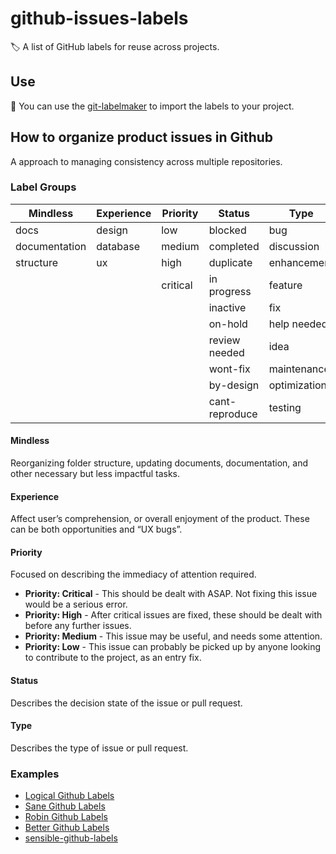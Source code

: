 # github-issues-labels
:label: A list of GitHub labels for reuse across projects.

## Use
:rocket: You can use the [git-labelmaker](https://github.com/himynameisdave/git-labelmaker) to import the labels to your project.

## How to organize product issues in Github
A approach to managing consistency across multiple repositories.

### Label Groups
Mindless      | Experience | Priority | Status    | Type 
--------      | --------   | ------   | ------    | -- 
docs          | design     | low      | blocked   | bug
documentation | database   | medium   | completed | discussion
structure     | ux         | high     | duplicate | enhancement
|             |            | critical | in progress | feature
|            |             |          | inactive  | fix
|            |             |          | on-hold   | help needed
|            |             |          | review needed | idea
|            |             |          | wont-fix   | maintenance
|            |             |          | by-design  | optimization
|            |             |          | cant-reproduce | testing

#### Mindless
Reorganizing folder structure, updating documents, documentation, and other necessary but less impactful tasks.

#### Experience
Affect user’s comprehension, or overall enjoyment of the product. These can be both opportunities and “UX bugs”.

#### Priority
Focused on describing the immediacy of attention required.
* **Priority: Critical** - This should be dealt with ASAP. Not fixing this issue would be a serious error.
* **Priority: High** - After critical issues are fixed, these should be dealt with before any further issues.
* **Priority: Medium** - This issue may be useful, and needs some attention.
* **Priority: Low** - This issue can probably be picked up by anyone looking to contribute to the project, as an entry fix.

#### Status
Describes the decision state of the issue or pull request.

#### Type
Describes the type of issue or pull request.

### Examples
* [Logical Github Labels](https://seantrane.com/posts/logical-colorful-github-labels-18230/)
* [Sane Github Labels](https://medium.com/@dave_lunny/sane-github-labels-c5d2e6004b63)
* [Robin Github Labels](https://robinpowered.com/blog/best-practice-system-for-organizing-and-tagging-github-issues)
* [Better Github Labels](https://blog.adam-marsden.co.uk/better-github-labels-f1360b43e0a7)
* [sensible-github-labels](https://github.com/Relequestual/sensible-github-labels)
